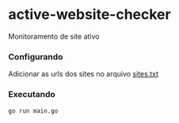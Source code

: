 # active-website-checker
Monitoramento de site ativo


### Configurando
Adicionar as urls dos sites no arquivo [sites.txt](sites.txt)

### Executando
```bash
go run main.go
```

